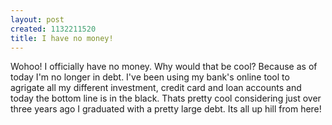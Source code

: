 ```yaml
--- 
layout: post
created: 1132211520
title: I have no money!
---
```

Wohoo!  I officially have no money.  Why would that be cool?  Because as of today I'm no longer in debt.  I've been using my bank's online tool to agrigate all my different investment, credit card and loan accounts and today the bottom line is in the black.  Thats pretty cool considering just over three years ago I graduated with a pretty large debt.  Its all up hill from here!
